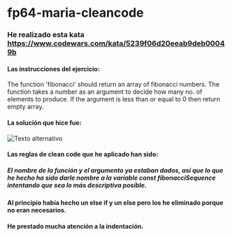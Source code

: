 # fp64-maria-cleancode

### He realizado esta kata https://www.codewars.com/kata/5239f06d20eeab9deb00049b

#### Las instrucciones del ejercicio:
The function 'fibonacci' should return an array of fibonacci numbers. The function takes a number as an argument to decide how many no. of elements to produce. If the argument is less than or equal to 0 then return empty array.

#### La solución que hice fue:
 
![Texto alternativo]([https://github.com/DexpinBe/fp64-maria-cleancode/blob/main/47302896-dfa81aa4fb8ac8c7cfb8538c52fa6497.png])

#### Las reglas de clean code que he aplicado han sido:
##### El nombre de la función y el argumento ya estaban dados, así que lo que he hecho ha sido darle nombre a la variable const fibonacciSequence intentando que sea lo más descriptiva posible.
#### Al principio había hecho un else if y un else pero los he eliminado porque no eran necesarios.
#### He prestado mucha atención a la indentación.
